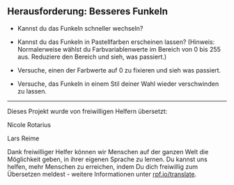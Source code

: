 ## Herausforderung: Besseres Funkeln

+ Kannst du das Funkeln schneller wechseln?

+ Kannst du das Funkeln in Pastellfarben erscheinen lassen? (Hinweis: Normalerweise wählst du Farbvariablenwerte im Bereich von 0 bis 255 aus. Reduziere den Bereich und sieh, was passiert.)

- Versuche, einen der Farbwerte auf 0 zu fixieren und sieh was passiert.

- Versuche, das Funkeln in einem Stil deiner Wahl wieder verschwinden zu lassen.


***
Dieses Projekt wurde von freiwilligen Helfern übersetzt:

Nicole Rotarius

Lars Reime

Dank freiwilliger Helfer können wir Menschen auf der ganzen Welt die Möglichkeit geben, in ihrer eigenen Sprache zu lernen. Du kannst uns helfen, mehr Menschen zu erreichen, indem Du dich freiwillig zum Übersetzen meldest - weitere Informationen unter [rpf.io/translate](https://rpf.io/translate).
